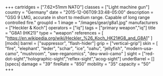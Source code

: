 +++
cartridges = ["7.62×51mm NATO"]
classes = ["Light machine gun"]
country = "Germany"
date = "2015-12-06T09:33:48-05:00"
description = "GSG 9 LMG, accurate in short to medium range. Capable of long range controlled fire."
groupId = 1
image = "/images/gear/g8a1.jpg"
manufacturers = ["Heckler & Koch"]
operators = ["iq"]
tags = ["primary weapon","iq"]
title = "G8A1 (HK21)"
type = "weapon"
references = [
  "https://en.wikipedia.org/wiki/Heckler_%26_Koch_HK21#G8_and_G8A1"
]
[mods]
  barrel = ["suppressor", "flash-hider"]
  grip = ["vertical-grip"]
  skin = [
    "fire",
    "elephant",
    "leder",
    "schar",
    "ice",
    "oahu",
    "jellyfish",
    "modern-usa-camo",
    "mushroom",
    "swe-reganomics",
    "deu-wwii-camo"
  ]
  sight = ["red-dot-sight","holographic-sight","reflex-sight","acog-sight"]
  underBarrel = []
[specs]
  damage = "39"
  fireRate = "850"
  mobility = "35"
  capacity = "50"
+++
